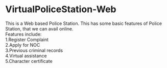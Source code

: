 # VirtualPoliceStation-Web

This is a Web based Police Station. This has some basic features of Police Station, that we can avail online.<br>
Features include:<br>
1.Register Complaint<br>
2.Apply for NOC<br>
3.Previous criminal records<br>
4.Virtual assistance<br>
5.Character certificate<br>
